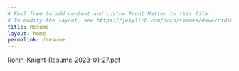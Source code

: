 ```yaml
---
# Feel free to add content and custom Front Matter to this file.
# To modify the layout, see https://jekyllrb.com/docs/themes/#overriding-theme-defaults
title: Resume
layout: home
permalink: /resume
---
```

[Rohin-Knight-Resume-2023-01-27.pdf](/assets/resume/Rohin-Knight-Resume-2023-01-27.pdf)
